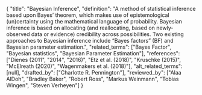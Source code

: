 {
    "title": "Bayesian Inference",
    "definition": "A method of statistical inference based upon Bayes’ theorem, which makes use of epistemological (un)certainty using the mathematical language of probability. Bayesian inference is based on allocating (and reallocating, based on newly-observed data or evidence) credibility across possibilities. Two existing approaches to Bayesian inference include “Bayes factors” (BF) and Bayesian parameter estimation.",
    "related_terms": ["Bayes Factor", "Bayesian statistics", "Bayesian Parameter Estimation"],
    "references": ["Dienes (2011", "2014", "2016)", "Etz et al. (2018)", "Kruschke (2015)", "McElreath (2020)", "Wagenmakers et al. (2018)"],
    "alt_related_terms": [null],
    "drafted_by": ["Charlotte R. Pennington"],
    "reviewed_by": ["Alaa AlDoh", "Bradley Baker", "Robert Ross", "Markus Weinmann", "Tobias Wingen", "Steven Verheyen"]
  }
